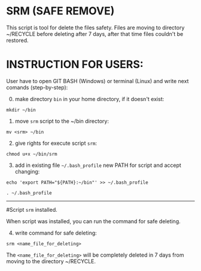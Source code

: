 # SRM (SAFE REMOVE)

This script is tool for delete the files safety.
Files are moving to directory ~/RECYCLE before deleting after 7 days, after that time files couldn't be restored.

# INSTRUCTION FOR USERS:

User have to open GIT BASH (Windows) or terminal (Linux)  and write next comands (step-by-step):

0. make directory ```bin``` in your home directory, if it doesn't exist:
  
```mkdir ~/bin```

1. move ```srm```  script to the ~/bin directory:
  
```mv <srm> ~/bin```


2. give rights for execute script ```srm```:
  
```chmod u+x ~/bin/srm```


3. add in existing file  ```~/.bash_profile``` new PATH for script and accept changing:

```echo 'export PATH="${PATH}:~/bin"' >> ~/.bash_profile```

```. ~/.bash_profile```

*** 
#Script ```srm``` installed. 

When script was installed, you can run the command for safe deleting.

4. write command for safe deleting:

```srm <name_file_for_deleting>``` 

The ```<name_file_for_deleting>``` will be completely deleted in 7 days from moving to the directory ~/RECYCLE.
